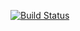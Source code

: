 [![Build Status](https://travis-ci.org/edwingamboa/edwingamboa.github.io.svg?branch=master)](https://travis-ci.org/edwingamboa/edwingamboa.github.io)